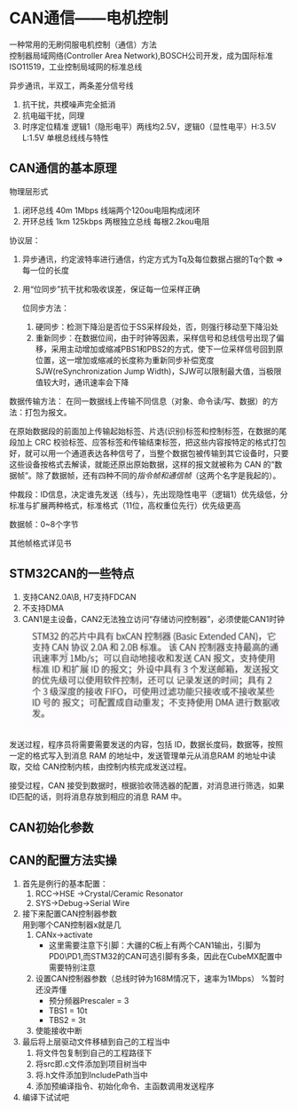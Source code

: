 # CAN通信——电机控制
一种常用的无刷伺服电机控制（通信）方法  
控制器局域网络(Controller Area Network),BOSCH公司开发，成为国际标准ISO11519，工业控制局域网的标准总线

异步通讯，半双工，两条差分信号线
1. 抗干扰，共模噪声完全抵消
2. 抗电磁干扰，同理
3. 时序定位精准
逻辑1（隐形电平）两线均2.5V，逻辑0（显性电平）H:3.5V L:1.5V 单根总线线与特性

## CAN通信的基本原理

物理层形式
1. 闭环总线 40m 1Mbps 线端两个120ou电阻构成闭环
2. 开环总线 1km 125kbps 两根独立总线 每根2.2kou电阻

协议层：
1. 异步通讯，约定波特率进行通信，约定方式为Tq及每位数据占据的Tq个数 =>每一位的长度
2. 用“位同步”抗干扰和吸收误差，保证每一位采样正确
   
   位同步方法：
   1. 硬同步：检测下降沿是否位于SS采样段处，否，则强行移动至下降沿处
   2. 重新同步：在数据位间，由于时钟等因素，采样信号和总线信号出现了偏移，采用主动增加或缩减PBS1和PBS2的方式，使下一位采样信号回到原位置，这一增加或缩减的长度称为重新同步补偿宽度SJW(reSynchronization Jump Width)，SJW可以限制最大值，当极限值较大时，通讯速率会下降

数据传输方法：
在同一数据线上传输不同信息（对象、命令读/写、数据）的方法：打包为报文。

在原始数据段的前面加上传输起始标签、片选(识别)标签和控制标签，在数据的尾段加上 CRC 校验标签、应答标签和传输结束标签，把这些内容按特定的格式打包好，就可以用一个通道表达各种信号了，当整个数据包被传输到其它设备时，只要这些设备按格式去解读，就能还原出原始数据，这样的报文就被称为 CAN 的“数据帧”。除了数据帧，还有四种不同的*指令帧和通信帧*（这两个名字是我起的）。

仲裁段：ID信息，决定谁先发送（线与），先出现隐性电平（逻辑1）优先级低，分标准与扩展两种格式，标准格式（11位，高权重位先行）优先级更高

数据帧：0~8个字节

其他帧格式详见书

## STM32CAN的一些特点
1. 支持CAN2.0A\B, H7支持FDCAN
2. 不支持DMA
3. CAN1是主设备，CAN2无法独立访问“存储访问控制器”，必须使能CAN1时钟
![Alt text](image.png)

发送过程，程序员将需要需要发送的内容，包括 ID，数据长度码，数据等，按照一定的格式写入到消息 RAM 的地址中，发送管理单元从消息RAM 的地址中读取，交给 CAN控制内核，由控制内核完成发送过程。

接受过程，CAN 接受到数据时，根据验收筛选器的配置，对消息进行筛选，如果 ID匹配的话，则将消息存放到相应的消息 RAM 中。
## CAN初始化参数

## CAN的配置方法实操
1. 首先是例行的基本配置：
   1. RCC->HSE  ->Crystal/Ceramic Resonator
   2. SYS->Debug->Serial Wire
2. 接下来配置CAN控制器参数  
   用到哪个CAN控制器x就是几  
    1. CANx->activate
       - 这里需要注意下引脚：大疆的C板上有两个CAN1输出，引脚为PD0\PD1,而STM32的CAN可选引脚有多条，因此在CubeMX配置中需要特别注意
    2. 设置CAN控制器参数（总线时钟为168M情况下，速率为1Mbps） %暂时还没弄懂
       - 预分频器Prescaler = 3
       - TBS1 = 10t
       - TBS2 = 3t
    3. 使能接收中断
3. 最后将上层驱动文件移植到自己的工程当中
   1. 将文件包复制到自己的工程路径下
   2. 将src即.c文件添加到项目树当中
   3. 将.h文件添加到IncludePath当中
   4. 添加预编译指令、初始化命令、主函数调用发送程序
4. 编译下试试吧